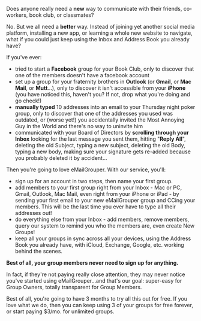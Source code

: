 Does anyone really need a **new** way to communicate with their friends, co-workers, book club, or classmates?

No. But we all need a **better** way. Instead of joining yet another social media platform, installing a new app, or learning a whole new website to navigate, what if you could just keep using the Inbox and Address Book you already have?

If you've ever:

* tried to start a **Facebook** group for your Book Club, only to discover that one of the members doesn't have a facebook account
* set up a group for your fraternity brothers in **Outlook** (or **Gmail**, or **Mac Mail**, or **Mutt**...), only to discover it isn't accessible from your **iPhone** (you have noticed this, haven't you? If not, drop what you're doing and go check!)
* **manually typed** 10 addresses into an email to your Thursday night poker group, only to discover that one of the addresses you used was outdated, or (worse yet!) you accidentally invited the Most Annoying Guy in the World and there's no way to uninvite him
* communicated with your Board of Directors by **scrolling through your Inbox** looking for the last message you sent them, hitting "**Reply All**", deleting the old Subject, typing a new subject, deleting the old Body, typing a new body, making sure your signature gets re-added because you probably deleted it by accident...

Then you're going to love eMailGrouper. With our service, you'll:

* sign up for an account in two steps, then name your first group.
* add members to your first group right from your Inbox - Mac or PC, Gmail, Outlook, Mac Mail, even right from your iPhone or iPad - by sending your first email to your new eMailGrouper group and CCing your members. This will be the last time you ever have to type all their addresses out!
* do everything else from your Inbox - add members, remove members, query our system to remind you who the members are, even create New Groups!
* keep all your groups in sync across all your devices, using the Address Book you already have, with iCloud, Exchange, Google, etc. working behind the scenes.

**Best of all, your group members never need to sign up for anything.**

In fact, if they're not paying really close attention, they may never notice you've started using eMailGrouper...and that's our goal: super-easy for Group Owners, totally transparent for Group Members.

Best of all, you're going to have 3 months to try all this out for free. If you love what we do, then you can keep using 3 of your groups for free forever, or start paying $3/mo. for unlimited groups.

